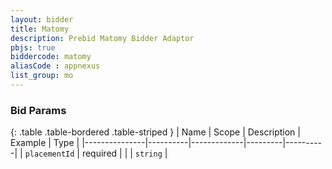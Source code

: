 ```yaml
---
layout: bidder
title: Matomy
description: Prebid Matomy Bidder Adaptor
pbjs: true
biddercode: matomy
aliasCode : appnexus
list_group: mo
---
```


### Bid Params

{: .table .table-bordered .table-striped }
| Name          | Scope    | Description | Example | Type     |
|---------------|----------|-------------|---------|----------|
| `placementId` | required |             |         | `string` |
